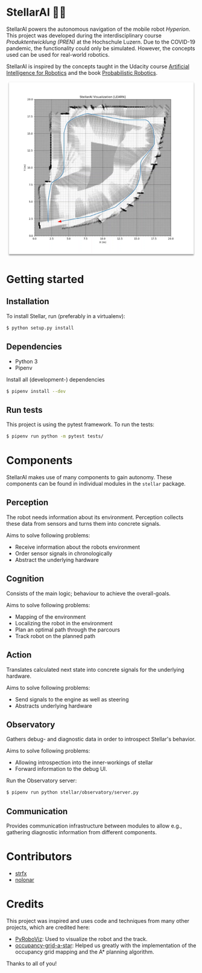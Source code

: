 # StellarAI 🧠🏁

StellarAI powers the autonomous navigation of the mobile robot *Hyperion*. This project was developed during the interdisciplinary course *Produktentwicklung (PREN)* at the Hochschule Luzern. Due to the COVID-19 pandemic, the functionality could only be simulated. However, the concepts used can be used for real-world robotics.

StellarAI is inspired by the concepts taught in the Udacity course [Artificial Intelligence for Robotics](https://www.udacity.com/course/artificial-intelligence-for-robotics--cs373) and the book [Probabilistic Robotics](http://probabilistic-robotics.org/).

<p align="center">
  <img width="500px" src="https://github.com/strfx/stellar/blob/main/docs/simulator.png?raw=true" alt="Stellar viz"/>
</p>

# Getting started

## Installation

To install Stellar, run (preferably in a virtualenv):

```sh
$ python setup.py install
```

## Dependencies
- Python 3
- Pipenv

Install all (development-) dependencies
```sh
$ pipenv install --dev
```

## Run tests

This project is using the pytest framework. To run the tests:
```sh
$ pipenv run python -m pytest tests/
```

# Components

StellarAI makes use of many components to gain autonomy. These components can be found in individual modules in the `stellar` package.

## Perception

The robot needs information about its environment. Perception collects these data from sensors and turns them into concrete signals.

Aims to solve following problems:
* Receive information about the robots environment
* Order sensor signals in chronologically
* Abstract the underlying hardware

## Cognition

Consists of the main logic; behaviour to achieve the overall-goals. 

Aims to solve following problems:
* Mapping of the environment
* Localizing the robot in the environment
* Plan an optimal path through the parcours
* Track robot on the planned path

## Action

Translates calculated next state into concrete signals for the underlying hardware.

Aims to solve following problems:
* Send signals to the engine as well as steering
* Abstracts underlying hardware


## Observatory

Gathers debug- and diagnostic data in order to introspect Stellar's behavior.

Aims to solve following problems:
* Allowing introspection into the inner-workings of stellar
* Forward information to the debug UI.

Run the Observatory server:

```sh
$ pipenv run python stellar/observatory/server.py
```

## Communication

Provides communication infrastructure between modules to allow e.g., gathering diagnostic information from different components.

# Contributors

* [strfx](https://github.com/strfx)
* [nolonar](https://github.com/nolonar)

# Credits

This project was inspired and uses code and techniques from many other projects, which are credited here:

* [PyRoboViz](https://github.com/simondlevy/PyRoboViz): Used to visualize the robot and the track.
* [occupancy-grid-a-star](https://github.com/richardos/occupancy-grid-a-star): Helped us greatly with the implementation of the occupancy grid mapping and the A* planning algorithm.

Thanks to all of you!
